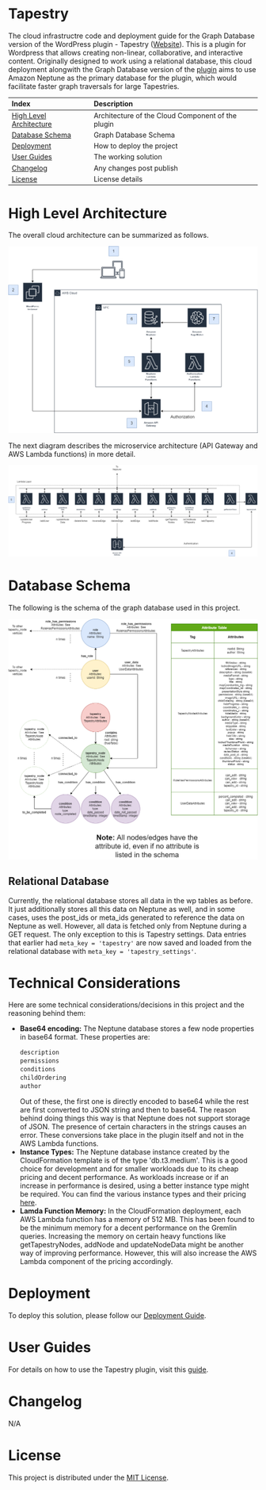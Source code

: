 # Tapestry

The cloud infrastructre code and deployment guide for the Graph Database version of the WordPress plugin - Tapestry ([Website](https://www.home.tapestry-tool.com/)). This is a plugin for Wordpress that allows creating non-linear, collaborative, and interactive content. Originally designed to work using a relational database, this cloud deployment alongwith the Graph Database version of the [plugin](https://github.com/UBC-CIC/tapestry-wp-graphDB) aims to use Amazon Neptune as the primary database for the plugin, which would facilitate faster graph traversals for large Tapestries.

| Index                                                 | Description                                               |
|:------------------------------------------------------|:----------------------------------------------------------| 
| [High Level Architecture](#High-Level-Architecture)   | Architecture of the Cloud Component of the plugin         |
| [Database Schema](#database-schema)                   | Graph Database Schema                                     |
| [Deployment](#deployment)                             | How to deploy the project                                 |
| [User Guides](#User-Guides)                           | The working solution                                      |
| [Changelog](#Changelog)                               | Any changes post publish                                  |
| [License](#License)                                   | License details                                           |


# High Level Architecture
The overall cloud architecture can be summarized as follows.

![Architecture1](docs/images/arch.png)

The next diagram describes the microservice architecture (API Gateway and AWS Lambda functions) in more detail.

![Architecture2](docs/images/arch2.png)

# Database Schema
The following is the schema of the graph database used in this project.

![Schema](docs/images/schema.png "Schema")

## Relational Database
Currently, the relational database stores all data in the wp tables as before. It just additionally stores all this data on Neptune as well, and in some cases, uses the post_ids or meta_ids generated to reference the data on Neptune as well. However, all data is fetched only from Neptune during a GET request. The only exception to this is Tapestry settings. Data entries that earlier had `meta_key = 'tapestry'` are now saved and loaded from the relational database with `meta_key = 'tapestry_settings'`. 

# Technical Considerations
Here are some technical considerations/decisions in this project and the reasoning behind them:
* **Base64 encoding:** The Neptune database stores a few node properties in base64 format. These properties are:
  ```bash
  description
  permissions
  conditions
  childOrdering
  author
  ```
  Out of these, the first one is directly encoded to base64 while the rest are first converted to JSON string and then to base64. The reason behind doing things   this way is that Neptune does not support storage of JSON. The presence of certain characters in the strings causes an error. These conversions take place in the plugin itself and not in the AWS Lambda functions.
* **Instance Types:** The Neptune database instance created by the CloudFormation template is of the type 'db.t3.medium'. This is a good choice for development and for smaller workloads due to its cheap pricing and decent performance. As workloads increase or if an increase in performance is desired, using a better instance type might be required. You can find the various instance types and their pricing [here](https://aws.amazon.com/neptune/pricing/).
* **Lamda Function Memory:** In the CloudFormation deployment, each AWS Lambda function has a memory of 512 MB. This has been found to be the minimum memory for a decent performance on the Gremlin queries. Increasing the memory on certain heavy functions like getTapestryNodes, addNode and updateNodeData might be another way of improving performance. However, this will also increase the AWS Lambda component of the pricing accordingly.   

# Deployment
To deploy this solution, please follow our [Deployment Guide](docs/deployment.md).

# User Guides
For details on how to use the Tapestry plugin, visit this [guide](https://www.home.tapestry-tool.com/guides).

# Changelog
N/A

# License
This project is distributed under the [MIT License](LICENSE).

